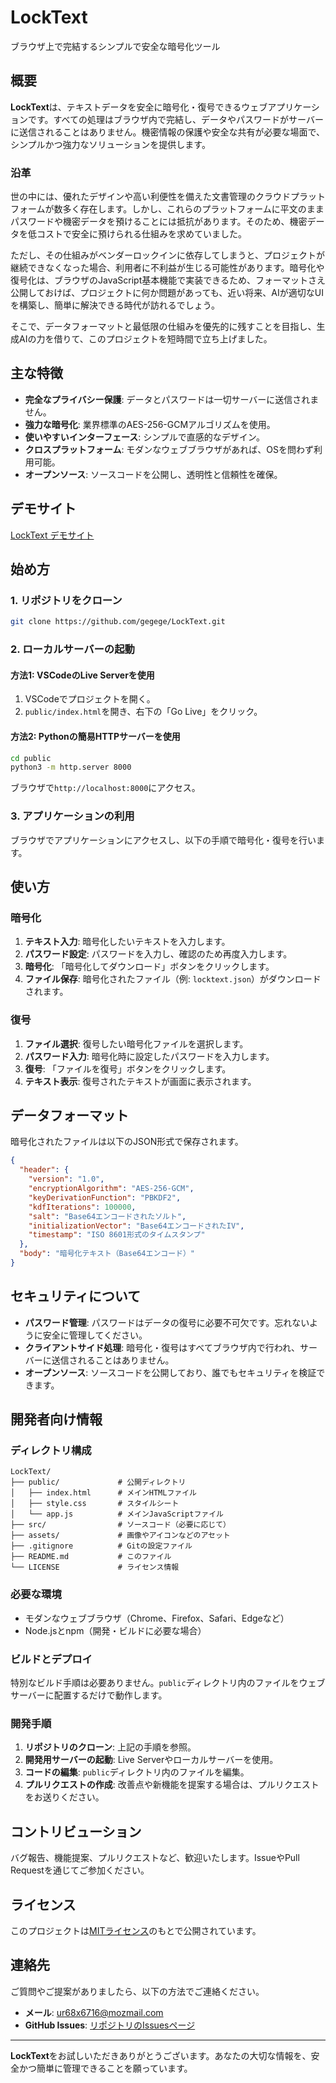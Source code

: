 
# **LockText**

ブラウザ上で完結するシンプルで安全な暗号化ツール

## **概要**

**LockText**は、テキストデータを安全に暗号化・復号できるウェブアプリケーションです。すべての処理はブラウザ内で完結し、データやパスワードがサーバーに送信されることはありません。機密情報の保護や安全な共有が必要な場面で、シンプルかつ強力なソリューションを提供します。

### 沿革

世の中には、優れたデザインや高い利便性を備えた文書管理のクラウドプラットフォームが数多く存在します。しかし、これらのプラットフォームに平文のままパスワードや機密データを預けることには抵抗があります。そのため、機密データを低コストで安全に預けられる仕組みを求めていました。

ただし、その仕組みがベンダーロックインに依存してしまうと、プロジェクトが継続できなくなった場合、利用者に不利益が生じる可能性があります。暗号化や復号化は、ブラウザのJavaScript基本機能で実装できるため、フォーマットさえ公開しておけば、プロジェクトに何か問題があっても、近い将来、AIが適切なUIを構築し、簡単に解決できる時代が訪れるでしょう。

そこで、データフォーマットと最低限の仕組みを優先的に残すことを目指し、生成AIの力を借りて、このプロジェクトを短時間で立ち上げました。

## **主な特徴**

- **完全なプライバシー保護**: データとパスワードは一切サーバーに送信されません。
- **強力な暗号化**: 業界標準のAES-256-GCMアルゴリズムを使用。
- **使いやすいインターフェース**: シンプルで直感的なデザイン。
- **クロスプラットフォーム**: モダンなウェブブラウザがあれば、OSを問わず利用可能。
- **オープンソース**: ソースコードを公開し、透明性と信頼性を確保。

## **デモサイト**

[LockText デモサイト](https://gegege.github.io/LockText/)  

## **始め方**

### **1. リポジトリをクローン**

```bash
git clone https://github.com/gegege/LockText.git
```

### **2. ローカルサーバーの起動**

#### **方法1: VSCodeのLive Serverを使用**

1. VSCodeでプロジェクトを開く。
2. `public/index.html`を開き、右下の「Go Live」をクリック。

#### **方法2: Pythonの簡易HTTPサーバーを使用**

```bash
cd public
python3 -m http.server 8000
```

ブラウザで`http://localhost:8000`にアクセス。

### **3. アプリケーションの利用**

ブラウザでアプリケーションにアクセスし、以下の手順で暗号化・復号を行います。

## **使い方**

### **暗号化**

1. **テキスト入力**: 暗号化したいテキストを入力します。
2. **パスワード設定**: パスワードを入力し、確認のため再度入力します。
3. **暗号化**: 「暗号化してダウンロード」ボタンをクリックします。
4. **ファイル保存**: 暗号化されたファイル（例: `locktext.json`）がダウンロードされます。

### **復号**

1. **ファイル選択**: 復号したい暗号化ファイルを選択します。
2. **パスワード入力**: 暗号化時に設定したパスワードを入力します。
3. **復号**: 「ファイルを復号」ボタンをクリックします。
4. **テキスト表示**: 復号されたテキストが画面に表示されます。

## **データフォーマット**

暗号化されたファイルは以下のJSON形式で保存されます。

```json
{
  "header": {
    "version": "1.0",
    "encryptionAlgorithm": "AES-256-GCM",
    "keyDerivationFunction": "PBKDF2",
    "kdfIterations": 100000,
    "salt": "Base64エンコードされたソルト",
    "initializationVector": "Base64エンコードされたIV",
    "timestamp": "ISO 8601形式のタイムスタンプ"
  },
  "body": "暗号化テキスト（Base64エンコード）"
}
```

## **セキュリティについて**

- **パスワード管理**: パスワードはデータの復号に必要不可欠です。忘れないように安全に管理してください。
- **クライアントサイド処理**: 暗号化・復号はすべてブラウザ内で行われ、サーバーに送信されることはありません。
- **オープンソース**: ソースコードを公開しており、誰でもセキュリティを検証できます。

## **開発者向け情報**

### **ディレクトリ構成**

```
LockText/
├── public/             # 公開ディレクトリ
│   ├── index.html      # メインHTMLファイル
│   ├── style.css       # スタイルシート
│   └── app.js          # メインJavaScriptファイル
├── src/                # ソースコード（必要に応じて）
├── assets/             # 画像やアイコンなどのアセット
├── .gitignore          # Gitの設定ファイル
├── README.md           # このファイル
└── LICENSE             # ライセンス情報
```

### **必要な環境**

- モダンなウェブブラウザ（Chrome、Firefox、Safari、Edgeなど）
- Node.jsとnpm（開発・ビルドに必要な場合）

### **ビルドとデプロイ**

特別なビルド手順は必要ありません。`public`ディレクトリ内のファイルをウェブサーバーに配置するだけで動作します。

### **開発手順**

1. **リポジトリのクローン**: 上記の手順を参照。
2. **開発用サーバーの起動**: Live Serverやローカルサーバーを使用。
3. **コードの編集**: `public`ディレクトリ内のファイルを編集。
4. **プルリクエストの作成**: 改善点や新機能を提案する場合は、プルリクエストをお送りください。

## **コントリビューション**

バグ報告、機能提案、プルリクエストなど、歓迎いたします。IssueやPull Requestを通じてご参加ください。

## **ライセンス**

このプロジェクトは[MITライセンス](LICENSE)のもとで公開されています。

## **連絡先**

ご質問やご提案がありましたら、以下の方法でご連絡ください。

- **メール**: ur68x6716@mozmail.com
- **GitHub Issues**: [リポジトリのIssuesページ](https://github.com/gegege/LockText/issues)

---

**LockText**をお試しいただきありがとうございます。あなたの大切な情報を、安全かつ簡単に管理できることを願っています。
